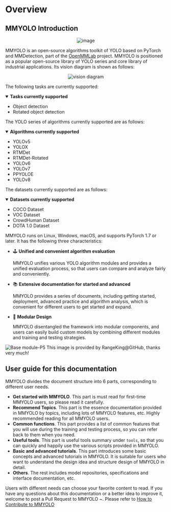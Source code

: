 # Overview

## MMYOLO Introduction

<div align=center>
<img src="https://user-images.githubusercontent.com/45811724/190993591-bd3f1f11-1c30-4b93-b5f4-05c9ff64ff7f.gif" alt="image"/>
</div>

MMYOLO is an open-source algorithms toolkit of YOLO based on PyTorch and MMDetection, part of the [OpenMMLab](https://openmmlab.com/) project. MMYOLO is positioned as a popular open-source library of YOLO series and core library of industrial applications. Its vision diagram is shown as follows:

<div align=center>
<img src="https://user-images.githubusercontent.com/17425982/220060451-d50414e5-a239-45b7-a4db-ed8699820300.png" alt="vision diagram"/>
</div>

The following tasks are currently supported:

<details open>
<summary><b>Tasks currently supported</b></summary>

- Object detection
- Rotated object detection

</details>

The YOLO series of algorithms currently supported are as follows:

<details open>
<summary><b>Algorithms currently supported</b></summary>

- YOLOv5
- YOLOX
- RTMDet
- RTMDet-Rotated
- YOLOv6
- YOLOv7
- PPYOLOE
- YOLOv8

</details>

The datasets currently supported are as follows:

<details open>
<summary><b>Datasets currently supported</b></summary>

- COCO Dataset
- VOC Dataset
- CrowdHuman Dataset
- DOTA 1.0 Dataset

</details>

MMYOLO runs on Linux, Windows, macOS, and supports PyTorch 1.7 or later. It has the following three characteristics:

- 🕹️ **Unified and convenient algorithm evaluation**

  MMYOLO unifies various YOLO algorithm modules and provides a unified evaluation process, so that users can compare and analyze fairly and conveniently.

- 📚 **Extensive documentation for started and advanced**

  MMYOLO provides a series of documents, including getting started, deployment, advanced practice and algorithm analysis, which is convenient for different users to get started and expand.

- 🧩 **Modular Design**

  MMYOLO disentangled the framework into modular components, and users can easily build custom models by combining different modules and training and testing strategies.

<img src="https://user-images.githubusercontent.com/27466624/199999337-0544a4cb-3cbd-4f3e-be26-bcd9e74db7ff.jpg" alt="Base module-P5"/>
  This image is provided by RangeKing@GitHub, thanks very much!

## User guide for this documentation

MMYOLO divides the document structure into 6 parts, corresponding to different user needs.

- **Get started with MMYOLO**. This part is must read for first-time MMYOLO users, so please read it carefully.
- **Recommend Topics**. This part is the essence documentation provided in MMYOLO by topics, including lots of MMYOLO features, etc. Highly recommended reading for all MMYOLO users.
- **Common functions**. This part provides a list of common features that you will use during the training and testing process, so you can refer back to them when you need.
- **Useful tools**. This part is useful tools summary under `tools`, so that you can quickly and happily use the various scripts provided in MMYOLO.
- **Basic and advanced tutorials**. This part introduces some basic concepts and advanced tutorials in MMYOLO. It is suitable for users who want to understand the design idea and structure design of MMYOLO in detail.
- **Others**. The rest includes model repositories, specifications and interface documentation, etc.

Users with different needs can choose your favorite content to read. If you have any questions about this documentation or a better idea to improve it, welcome to post a Pull Request to MMYOLO ~. Please refer to [How to Contribute to MMYOLO](../recommended_topics/contributing.md)
